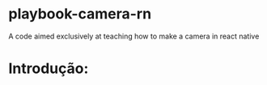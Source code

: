 # playbook-camera-rn
A code aimed exclusively at teaching how to make a camera in react native

# Introdução:
